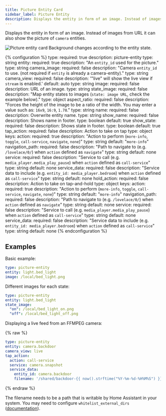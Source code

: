 ```yaml
---
title: Picture Entity Card
sidebar_label: Picture Entity
description: Displays the entity in form of an image. Instead of images from URL it can also show the picture of `camera` entities.
---
```


Displays the entity in form of an image. Instead of images from URL it can also show the picture of `camera` entities.

<p class='img'>
  <img src='/images/lovelace/lovelace_picture_entity.gif' alt='Picture entity card'>
  Background changes according to the entity state.
</p>

{% configuration %}
type:
  required: true
  description: picture-entity
  type: string
entity:
  required: true
  description: "An `entity_id` used for the picture."
  type: string
camera_image:
  required: false
  description: "Camera `entity_id` to use. (not required if `entity` is already a camera-entity)."
  type: string
camera_view:
  required: false
  description: '"live" will show the live view if `stream` is enabled.'
  default: auto
  type: string
image:
  required: false
  description: URL of an image.
  type: string
state_image:
  required: false
  description: "Map entity states to images (`state: image URL`, check the example below)."
  type: object
aspect_ratio:
  required: false
  description: "Forces the height of the image to be a ratio of the width. You may enter a value such as: `16x9`, `16:9`, `1.78`."
  type: string
name:
  required: false
  description: Overwrite entity name.
  type: string
show_name:
  required: false
  description: Shows name in footer.
  type: boolean
  default: true
show_state:
  required: false
  description: Shows state in footer.
  type: boolean
  default: true
tap_action:
  required: false
  description: Action to take on tap
  type: object
  keys:
    action:
      required: true
      description: "Action to perform (`more-info`, `toggle`, `call-service`, `navigate`, `none`)"
      type: string
      default: "`more-info`"
    navigation_path:
      required: false
      description: "Path to navigate to (e.g. `/lovelace/0/`) when `action` defined as `navigate`"
      type: string
      default: none
    service:
      required: false
      description: "Service to call (e.g. `media_player.media_play_pause`) when `action` defined as `call-service`"
      type: string
      default: none
    service_data:
      required: false
      description: "Service data to include (e.g. `entity_id: media_player.bedroom`) when `action` defined as `call-service`"
      type: string
      default: none
hold_action:
  required: false
  description: Action to take on tap-and-hold
  type: object
  keys:
    action:
      required: true
      description: "Action to perform (`more-info`, `toggle`, `call-service`, `navigate`, `none`)"
      type: string
      default: "`more-info`"
    navigation_path:
      required: false
      description: "Path to navigate to (e.g. `/lovelace/0/`) when `action` defined as `navigate`"
      type: string
      default: none
    service:
      required: false
      description: "Service to call (e.g. `media_player.media_play_pause`) when `action` defined as `call-service`"
      type: string
      default: none
    service_data:
      required: false
      description: "Service data to include (e.g. `entity_id: media_player.bedroom`) when `action` defined as `call-service`"
      type: string
      default: none
{% endconfiguration %}

## Examples

Basic example:

```yaml
type: picture-entity
entity: light.bed_light
image: /local/bed_light.png
```

Different images for each state:

```yaml
type: picture-entity
entity: light.bed_light
state_image:
  "on": /local/bed_light_on.png
  "off": /local/bed_light_off.png
```

Displaying a live feed from an FFMPEG camera:

{% raw %}
```yaml
type: picture-entity
entity: camera.backdoor
camera_view: live
tap_action:
  action: call-service
  service: camera.snapshot
  service_data:
    entity_id: camera.backdoor
    filename: '/shared/backdoor-{{ now().strftime("%Y-%m-%d-%H%M%S") }}.jpg'
```
{% endraw %}

The filename needs to be a path that is writable by Home Assistant in your system. You may need to configure `whitelist_external_dirs` ([documentation](/docs/configuration/basic/)).

